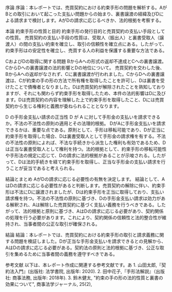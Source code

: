 
序論
序論：本レポートでは、売買契約における約束手形の問題を解析する。AがBとの取引において起こった支払い問題からの始まり、裏書譲渡の経緯及びDによる請求まで検討します。AがDの請求に応じるべきか、法的根拠を考察する。

本論
約束手形の性質と目的 約束手形の発行目的と売買契約の支払い手段としての性質。
売買契約の支払い手段の性質は、受取人（振出人）と裏書受取人（譲渡人）の間の支払い約束を確立し、取引の信頼性を確立点にある。したがって、約束手形はの安定性を確立し、売買する人の利益を保護する重要な方法である。

CおよびDの取得に関する問題 BからAへの形式の返却不達成とCへの裏書譲渡。 CからDへの裏書譲渡の法的影響とDの地位について。
売買契約を交わした後、BからAへの返却がなされず、Cに裏書譲渡が行われました。CからDへの裏書譲渡は、Cが約束の手の形の方法で所有権を取得したことを許可し、Dは裏書を受けたことで債権者となりました。Dは売買契約が解除されたことを熟知しておりますが、それにも関わらず約束手形を取得したため、本件の法的影響はDに及びます。Dは売買契約の内容を理解した上で約束手形を取得したこと、Dには売買契約から生じる権利と義務が委ねられることとなります。

D の手形金支払い請求の正当性 D が A に対して手形金の支払いを請求できるか。不法の不法性の原則の適用とその法理的根拠。
DがAに手形金支払いを請求できるかは、重要な点である。原則として、手形は移転可能であり、Dが正当に約束手形を取得した場合、Dは裏書受取人として手形金の請求権を有する。不法の不法性の原則によれば、不法な手続きから派生した権利も有効であるため、Dは正当な裏書受取人として権利を持つ。法的根拠として、約束手形の移転可能性や手形法の規定に応じて、Dの請求に法的根拠があることが示唆される。したがって、Dは法的手続きを経て約束手形を取得し、正当な手形金の支払い請求を行うことが妥当であると考えられる。

結論とまとめ AがDの請求に応じる必要性の有無を決定します。
結論として、AはDの請求に応じる必要性があると判断します。売買契約の解除に伴い、約束手形は不法にDに譲渡されましたが、Dは約束手形を正当に取得しており、支払い請求権を持つ。不法の不法性の原則に基づき、Dの手形金支払い請求は効力がある解釈され、Aは解除した売買契約に基づく支払い義務を行うべきである。したがって、法的根拠と原則に基づき、AはDの請求に応じる必要があり、契約関係の処理を行う必要があります。これにより、契約関係の信頼性と法的整合性が維持され、当事者間の公正な取引が確保される。

結論
結論：本レポートでは、売買契約における約束手形の取引と請求義務に関する問題を検証しました。Dが正当な手形金支払いを請求できるとの見解から、AはDの請求に応じる必要がある。契約法の原則と法的根拠に基づき、公正な取引を集めるために当事者間の義務を遵守すべきである。

参考文献
以下は、本レポート作成に関連する参考文献です。あ 1. 山田太郎,『契約法入門』(出版社: 法学書院, 出版年: 2020). 2. 田中花子,『手形法解説』（出版社: 商事法務, 出版年: 2018年). 3. 鈴木健太, "約束の手の形の法的性質と裏書の効果について", 商事法学ジャーナル, 25(2),
